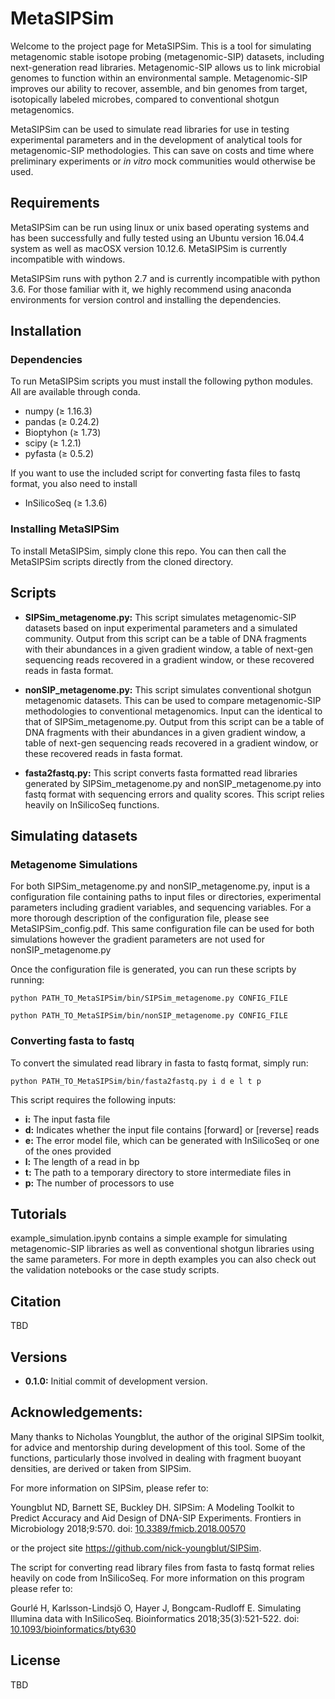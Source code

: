 # MetaSIPSim

Welcome to the project page for MetaSIPSim. This is a tool for simulating metagenomic stable isotope probing (metagenomic-SIP) datasets, including next-generation read libraries. Metagenomic-SIP allows us to link microbial genomes to function within an environmental sample. Metagenomic-SIP improves our ability to recover, assemble, and bin genomes from target, isotopically labeled microbes, compared to conventional shotgun metagenomics.

MetaSIPSim can be used to simulate read libraries for use in testing experimental parameters and in the development of analytical tools for metagenomic-SIP methodologies. This can save on costs and time where preliminary experiments or *in vitro* mock communities would otherwise be used.

## Requirements 

MetaSIPSim can be run using linux or unix based operating systems and has been successfully and fully tested using an Ubuntu version 16.04.4 system as well as macOSX version 10.12.6. MetaSIPSim is currently incompatible with windows.

MetaSIPSim runs with python 2.7 and is currently incompatible with python 3.6. For those familiar with it, we highly recommend using anaconda environments for version control and installing the dependencies. 

## Installation

### Dependencies

To run MetaSIPSim scripts you must install the following python modules. All are available through conda.

* numpy (≥ 1.16.3)
* pandas (≥ 0.24.2)
* Bioptyhon (≥ 1.73)
* scipy (≥ 1.2.1)
* pyfasta (≥ 0.5.2)

If you want to use the included script for converting fasta files to fastq format, you also need to install 

* InSilicoSeq (≥ 1.3.6)

### Installing MetaSIPSim

To install MetaSIPSim, simply clone this repo. You can then call the MetaSIPSim scripts directly from the cloned directory.

## Scripts

* **SIPSim_metagenome.py:** This script simulates metagenomic-SIP datasets based on input experimental parameters and a simulated community. Output from this script can be a table of DNA fragments with their abundances in a given gradient window, a table of next-gen sequencing reads recovered in a gradient window, or these recovered reads in fasta format.

* **nonSIP_metagenome.py:** This script simulates conventional shotgun metagenomic datasets. This can be used to compare metagenomic-SIP methodologies to conventional metagenomics. Input can the identical to that of SIPSim_metagenome.py. Output from this script can be a table of DNA fragments with their abundances in a given gradient window, a table of next-gen sequencing reads recovered in a gradient window, or these recovered reads in fasta format.

* **fasta2fastq.py:** This script converts fasta formatted read libraries generated by SIPSim_metagenome.py and nonSIP_metagenome.py into fastq format with sequencing errors and quality scores. This script relies heavily on InSilicoSeq functions.

## Simulating datasets

### Metagenome Simulations
For both SIPSim_metagenome.py and nonSIP_metagenome.py, input is a configuration file containing paths to input files or directories, experimental parameters including gradient variables, and sequencing variables. For a more thorough description of the configuration file, please see MetaSIPSim_config.pdf. This same configuration file can be used for both simulations however the gradient parameters are not used for nonSIP_metagenome.py

Once the configuration file is generated, you can run these scripts by running:

`python PATH_TO_MetaSIPSim/bin/SIPSim_metagenome.py CONFIG_FILE`

`python PATH_TO_MetaSIPSim/bin/nonSIP_metagenome.py CONFIG_FILE`

### Converting fasta to fastq

To convert the simulated read library in fasta to fastq format, simply run:

`python PATH_TO_MetaSIPSim/bin/fasta2fastq.py i d e l t p`

This script requires the following inputs:
* **i:** The input fasta file
* **d:** Indicates whether the input file contains [forward] or [reverse] reads
* **e:** The error model file, which can be generated with InSilicoSeq or one of the ones provided
* **l:** The length of a read in bp
* **t:** The path to a temporary directory to store intermediate files in
* **p:** The number of processors to use

## Tutorials

example_simulation.ipynb contains a simple example for simulating metagenomic-SIP libraries as well as conventional shotgun libraries using the same parameters. For more in depth examples you can also check out the validation notebooks or the case study scripts.

## Citation
TBD

## Versions

* **0.1.0:** Initial commit of development version.

## Acknowledgements:

Many thanks to Nicholas Youngblut, the author of the original SIPSim toolkit, for advice and mentorship during development of this tool. Some of the functions, particularly those involved in dealing with fragment buoyant densities, are derived or taken from SIPSim.

For more information on SIPSim, please refer to:

Youngblut ND, Barnett SE, Buckley DH. SIPSim: A Modeling Toolkit to Predict Accuracy and Aid Design of DNA-SIP Experiments. Frontiers in Microbiology 2018;9:570. doi: [10.3389/fmicb.2018.00570](https://doi.org/10.3389/fmicb.2018.00570)

or the project site https://github.com/nick-youngblut/SIPSim.

The script for converting read library files from fasta to fastq format relies heavily on code from InSilicoSeq. For more information on this program please refer to:

Gourlé H, Karlsson-Lindsjö O, Hayer J, Bongcam-Rudloff E. Simulating Illumina data with InSilicoSeq. Bioinformatics 2018;35(3):521-522. doi: [10.1093/bioinformatics/bty630](https://doi.org/10.1093/bioinformatics/bty630)

## License
TBD


